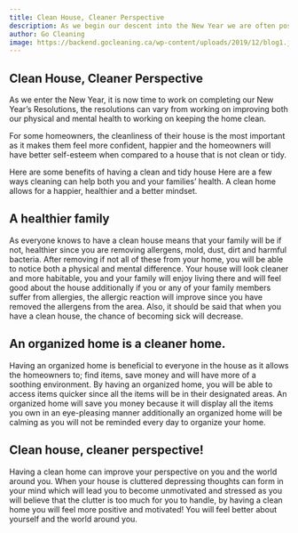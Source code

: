 ```yaml
---
title: Clean House, Cleaner Perspective
description: As we begin our descent into the New Year we are often posed with the question 'Where do we ...
author: Go Cleaning
image: https://backend.gocleaning.ca/wp-content/uploads/2019/12/blog1.jpg
---
```


## Clean House, Cleaner Perspective

As we enter the New Year, it is now time to work on completing our New Year’s Resolutions, the resolutions can vary from working on improving both our physical and mental health to working on keeping the home clean.

For some homeowners, the cleanliness of their house is the most important as it makes them feel more confident, happier and the homeowners will have better self-esteem when compared to a house that is not clean or tidy.

Here are some benefits of having a clean and tidy house Here are a few ways cleaning can help both you and your families’ health. A clean home allows for a happier, healthier and a better mindset.

## A healthier family
As everyone knows to have a clean house means that your family will be if not, healthier since you are removing allergens, mold, dust, dirt and harmful bacteria. After removing if not all of these from your home, you will be able to notice both a physical and mental difference. Your house will look cleaner and more habitable, you and your family will enjoy living there and will feel good about the house additionally if you or any of your family members suffer from allergies, the allergic reaction will improve since you have removed the allergens from the area. Also, it should be said that when you have a clean house, the chance of becoming sick will decrease.

## An organized home is a cleaner home.
Having an organized home is beneficial to everyone in the house as it allows the homeowners to; find items, save money and will have more of a soothing environment. By having an organized home, you will be able to access items quicker since all the items will be in their designated areas. An organized home will save you money because it will display all the items you own in an eye-pleasing manner additionally an organized home will be calming as you will not be reminded every day to organize your home.

## Clean house, cleaner perspective!
Having a clean home can improve your perspective on you and the world around you. When your house is cluttered depressing thoughts can form in your mind which will lead you to become unmotivated and stressed as you will believe that the clutter is too much for you to handle, by having a clean home you will feel more positive and motivated! You will feel better about yourself and the world around you.